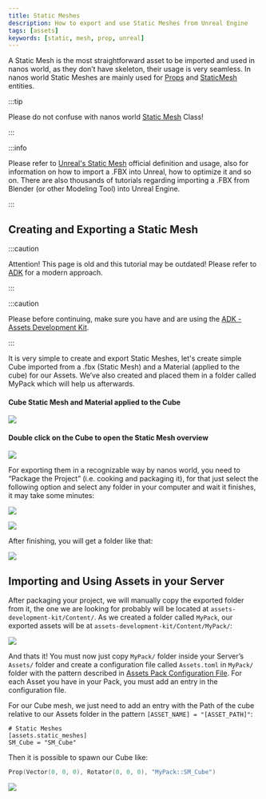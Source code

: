 ```yaml
---
title: Static Meshes
description: How to export and use Static Meshes from Unreal Engine
tags: [assets]
keywords: [static, mesh, prop, unreal]
---
```



A Static Mesh is the most straightforward asset to be imported and used in nanos world, as they don’t have skeleton, their usage is very seamless. In nanos world Static Meshes are mainly used for [Props](/scripting-reference/classes/prop.mdx) and [StaticMesh](/scripting-reference/classes/static-mesh.mdx) entities.

:::tip

Please do not confuse with nanos world [Static Mesh](/scripting-reference/classes/static-mesh.mdx) Class!

:::

:::info

Please refer to [Unreal's Static Mesh](/core-concepts/assets.md#types-of-assets) official definition and usage, also for information on how to import a .FBX into Unreal, how to optimize it and so on. There are also thousands of tutorials regarding importing a .FBX from Blender (or other Modeling Tool) into Unreal Engine.

:::


## Creating and Exporting a Static Mesh

:::caution

Attention! This page is old and this tutorial may be outdated! Please refer to [ADK](/assets-modding/creating-assets/adk-assets-development-kit.md) for a modern approach.

:::

:::caution

Please before continuing, make sure you have and are using the [ADK - Assets Development Kit](/assets-modding/creating-assets/adk-assets-development-kit.md).

:::

It is very simple to create and export Static Meshes, let's create simple Cube imported from a .fbx (Static Mesh) and a Material (applied to the cube) for our Assets. We’ve also created and placed them in a folder called MyPack which will help us afterwards.

#### Cube Static Mesh and Material applied to the Cube

![](/img/docs/static-meshes-01.jpg)

#### Double click on the Cube to open the Static Mesh overview

![](/img/docs/static-meshes-02.jpg)

For exporting them in a recognizable way by nanos world, you need to “Package the Project” (i.e. cooking and packaging it), for that just select the following option and select any folder in your computer and wait it finishes, it may take some minutes:

![](/img/docs/static-meshes-03.jpg)

![](/img/docs/static-meshes-04.jpg)

After finishing, you will get a folder like that:

![](/img/docs/static-meshes-05.jpg)

## Importing and Using Assets in your Server

After packaging your project, we will manually copy the exported folder from it, the one we are looking for probably will be located at `assets-development-kit/Content/`. As we created a folder called `MyPack`, our exported assets will be at `assets-development-kit/Content/MyPack/`:

![](/img/docs/static-meshes-06.jpg)

And thats it! You must now just copy `MyPack/` folder inside your Server’s `Assets/` folder and create a configuration file called `Assets.toml` in `MyPack/` folder with the pattern described in [Assets Pack Configuration File](/core-concepts/assets.md#assets-pack-configuration). For each Asset you have in your Pack, you must add an entry in the configuration file.

For our Cube mesh, we just need to add an entry with the Path of the cube relative to our Assets folder in the pattern `[ASSET_NAME] = "[ASSET_PATH]"`:

```text title="Assets.toml"
# Static Meshes
[assets.static_meshes]
SM_Cube = "SM_Cube"
```


Then it is possible to spawn our Cube like:


```lua title="Server/Index.lua"
Prop(Vector(0, 0, 0), Rotator(0, 0, 0), "MyPack::SM_Cube")
```

![](/img/docs/static-meshes-07.jpg)
